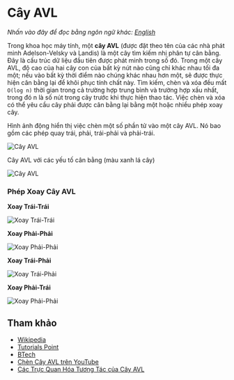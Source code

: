 # Cây AVL

_Nhấn vào đây để đọc bằng ngôn ngữ khác:_
[_English_](README.en-EN.md)

Trong khoa học máy tính, một **cây AVL** (được đặt theo tên của các nhà phát minh Adelson-Velsky và Landis) là một cây tìm kiếm nhị phân tự cân bằng. Đây là cấu trúc dữ liệu đầu tiên được phát minh trong số đó. Trong một cây AVL, độ cao của hai cây con của bất kỳ nút nào cũng chỉ khác nhau tối đa một; nếu vào bất kỳ thời điểm nào chúng khác nhau hơn một, sẽ được thực hiện cân bằng lại để khôi phục tính chất này. Tìm kiếm, chèn và xóa đều mất `O(log n)` thời gian trong cả trường hợp trung bình và trường hợp xấu nhất, trong đó n là số nút trong cây trước khi thực hiện thao tác. Việc chèn và xóa có thể yêu cầu cây phải được cân bằng lại bằng một hoặc nhiều phép xoay cây.

Hình ảnh động hiển thị việc chèn một số phần tử vào một cây AVL. Nó bao gồm các phép quay trái, phải, trái-phải và phải-trái.

![Cây AVL](https://upload.wikimedia.org/wikipedia/commons/f/fd/AVL_Tree_Example.gif)

Cây AVL với các yếu tố cân bằng (màu xanh lá cây)

![Cây AVL](https://upload.wikimedia.org/wikipedia/commons/a/ad/AVL-tree-wBalance_K.svg)

### Phép Xoay Cây AVL

**Xoay Trái-Trái**

![Xoay Trái-Trái](http://btechsmartclass.com/data_structures/ds_images/LL%20Rotation.png)

**Xoay Phải-Phải**

![Xoay Phải-Phải](http://btechsmartclass.com/data_structures/ds_images/RR%20Rotation.png)

**Xoay Trái-Phải**

![Xoay Trái-Phải](http://btechsmartclass.com/data_structures/ds_images/LR%20Rotation.png)

**Xoay Phải-Trái**

![Xoay Phải-Phải](http://btechsmartclass.com/data_structures/ds_images/RL%20Rotation.png)

## Tham khảo

- [Wikipedia](https://en.wikipedia.org/wiki/AVL_tree)
- [Tutorials Point](https://www.tutorialspoint.com/data_structures_algorithms/avl_tree_algorithm.htm)
- [BTech](http://btechsmartclass.com/data_structures/avl-trees.html)
- [Chèn Cây AVL trên YouTube](https://www.youtube.com/watch?v=rbg7Qf8GkQ4&list=PLLXdhg_r2hKA7DPDsunoDZ-Z769jWn4R8&index=12&)
- [Các Trực Quan Hóa Tương Tác của Cây AVL](https://www.cs.usfca.edu/~galles/visualization/AVLtree.html)
